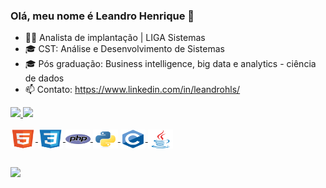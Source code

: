 ### Olá, meu nome é Leandro Henrique 🖖
- 👨‍💻 Analista de implantação | LIGA Sistemas
- 🎓 CST: Análise e Desenvolvimento de Sistemas
- 🎓 Pós graduação:  Business intelligence, big data e analytics - ciência de dados
- 📫 Contato: https://www.linkedin.com/in/leandrohls/

<div>
    <a href="https://github.com/Leandro00023">
    <img height="160em" src="https://github-readme-stats.vercel.app/api?username=Leandro00023&show_icons=true&theme=dark&include_all_commits=true&count_private=true"/>
    <img height="160em" src="https://github-readme-stats.vercel.app/api/top-langs/?username=Leandro00023&layout=compact&langs_count=7&theme=dark"/>
</div>

<div style="display: inline_block"><br>
  <img align="center" alt="Leandro-HTML" height="30" width="40" src="https://raw.githubusercontent.com/devicons/devicon/master/icons/html5/html5-original.svg">
  <img align="center" alt="Leandro-CSS" height="30" width="40" src="https://raw.githubusercontent.com/devicons/devicon/master/icons/css3/css3-original.svg">
  <img align="center" alt="Leandro-php" height="30" width="40" src="https://raw.githubusercontent.com/devicons/devicon/master/icons/php/php-original.svg">
  <img align="center" alt="Leandro-Python" height="30" width="40" src="https://raw.githubusercontent.com/devicons/devicon/master/icons/python/python-original.svg">
  <img align="center" alt="Leandro-C" height="30" width="40" src="https://raw.githubusercontent.com/devicons/devicon/master/icons/c/c-original.svg">
  <img align="center" alt="Leandro-Python" height="30" width="40" src="https://raw.githubusercontent.com/devicons/devicon/master/icons/java/java-original.svg">

  <!-- IREI ESTUDAR EM BREVE 
  
  <img align="center" alt="Leandro-Python" height="30" width="40"      
src= "https://raw.githubusercontent.com/devicons/devicon/master/icons/javascript/javascript-original.svg">
-->

</div>
  
  ##
  
<div> 
  <a href="https://www.linkedin.com/in/leandrohls/" target="-blank"><img src="https://img.shields.io/badge/-LinkedIn-%230077B5?style=for-the-badge&logo=linkedin&logoColor=white" target="-blank"></a> 

  <!--![Snake animation](https://github.com/Leandro00023/Leandro00023/blob/output/github-contribution-grid-snake.svg)-->
</div>

